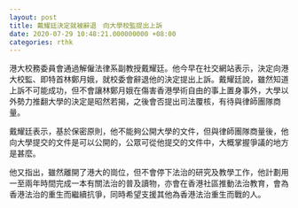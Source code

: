 ```yaml
---
layout: post
title: 戴耀廷決定就被辭退　向大學校監提出上訴
date: 2020-07-29 10:48:21.000000000 +08:00
categories: rthk
---
```


港大校務委員會通過解僱法律系副教授戴耀廷。他今早在社交網站表示，決定向港大校監、即特首林鄭月娥，就校委會辭退他的決定提出上訴。戴耀廷說，雖然知道上訴不可能成功，但不會讓林鄭月娥在傷害香港學術自由的事上置身事外，大學以外勢力推翻大學的決定是昭然若揭，之後會否提出司法覆核，有待與律師團隊商量。

戴耀廷表示，基於保密原則，他不能夠公開大學的文件，但與律師團隊商量後，他向大學提交的文件是可以公開的，公眾可從他提交的文件中，大概掌握爭議的地方是甚麼。

他又指出，雖然離開了港大的崗位，但不會停下法治的研究及教學工作，他計劃用一至兩年時間完成一本有關法治的普及讀物，亦會在香港社區推動法治教育，會為香港法治的重生而繼續抗爭，同時希望支援其他為香港法治重生而戰的人。
